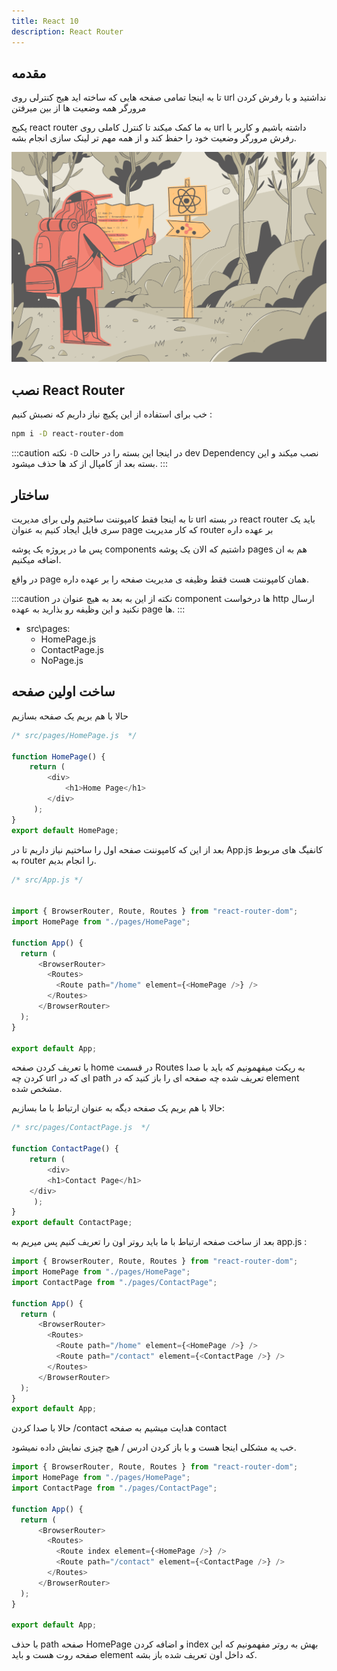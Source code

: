 ```yaml
---
title: React 10
description: React Router
---
```



## مقدمه 

تا به اینجا تمامی صفحه هایی که ساخته اید هیج کنترلی روی url نداشتید و با رفرش کردن مرورگر همه وضعیت ها از بین میرفتن

پکیج react router به ما کمک میکند تا کنترل کاملی روی url داشته باشیم و کاربر با رفرش مرورگر وضعیت خود را حفظ کند و از همه مهم تر لینک سازی انجام بشه.



![](../images/router.png)


## نصب React Router 
خب برای استفاده از این پکیچ نیاز داریم که نصبش کنیم :

```bash
npm i -D react-router-dom 
```

:::caution نکته
`-D` در اینجا این بسته را در حالت dev Dependency نصب میکند
و این بسته بعد از کامپال از کد ها حذف میشود.
::: 

## ساختار 
تا به اینجا فقط کامپوننت ساختیم ولی برای مدیریت url در بسته react router باید یک سری فایل ایجاد کنیم به عنوان page که کار مدیریت router بر عهده داره 

پس ما در پروژه یک پوشه components داشتیم که الان یک پوشه pages هم به ان اضافه میکنیم.

در واقع page همان کامپوننت هست فقط وظیفه ی مدیریت صفحه را بر عهده داره.

:::caution نکته
از این به بعد به هیچ عنوان در component ها درخواست http ارسال نکنید و این وظیفه رو بذارید به عهده page ها.
:::

- src\pages\: 
  - HomePage.js
  - ContactPage.js
  - NoPage.js



## ساخت اولین صفحه 

حالا با هم بریم یک صفحه بسازیم 

```javascript
/* src/pages/HomePage.js  */

function HomePage() {
    return ( 
        <div>
            <h1>Home Page</h1>
        </div>
     );
}
export default HomePage;
```

بعد از این که کامپوننت صفحه اول را ساختیم نیاز داریم تا در App.js کانفیگ های مربوط به router را انجام بدیم.

```javascript
/* src/App.js */


import { BrowserRouter, Route, Routes } from "react-router-dom";
import HomePage from "./pages/HomePage";

function App() {
  return (
      <BrowserRouter>
        <Routes>
          <Route path="/home" element={<HomePage />} />
        </Routes>
      </BrowserRouter>
  );
}

export default App;
```
با تعریف کردن صفحه home در قسمت Routes به ریکت میفهمونیم که باید با صدا کردن چه url ای که در path تعریف شده چه صفحه ای را باز کنید که در element مشخص شده.

حالا با هم بریم یک صفحه دیگه به عنوان ارتباط با ما بسازیم:

```javascript
/* src/pages/ContactPage.js  */

function ContactPage() {
    return ( 
        <div>
        <h1>Contact Page</h1>
    </div>
     );
}
export default ContactPage;
```

بعد از ساخت صفحه ارتباط با ما باید روتر اون را تعریف کنیم پس میریم به app.js :

```javascript
import { BrowserRouter, Route, Routes } from "react-router-dom";
import HomePage from "./pages/HomePage";
import ContactPage from "./pages/ContactPage";

function App() {
  return (
      <BrowserRouter>
        <Routes>
          <Route path="/home" element={<HomePage />} />
          <Route path="/contact" element={<ContactPage />} />
        </Routes>
      </BrowserRouter>
  );
}
export default App;
```

حالا با صدا کردن /contact هدایت میشیم به صفحه contact

خب یه مشکلی اینجا هست و با باز کردن ادرس / هیچ چیزی نمایش داده نمیشود.

```javascript
import { BrowserRouter, Route, Routes } from "react-router-dom";
import HomePage from "./pages/HomePage";
import ContactPage from "./pages/ContactPage";

function App() {
  return (
      <BrowserRouter>
        <Routes>
          <Route index element={<HomePage />} />
          <Route path="/contact" element={<ContactPage />} />
        </Routes>
      </BrowserRouter>
  );
}

export default App;
```

با حذف path صفحه HomePage و اضافه کردن index بهش به روتر مفهمونیم که این صفحه روت هست و باید element که داخل اون تعریف شده باز بشه.

